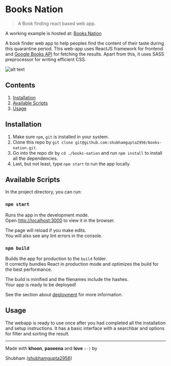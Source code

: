 # Books Nation

> A Book finding react based web app.

A working example is hosted at: [Books Nation](https://shubhamgupta2956.github.io/books-nation/)

A book finder web app to help peoples find the content of their taste during this quarantine period. This web-app uses
ReactJS framework for frontend and [Google Books API](https://developers.google.com/books/docs/v1/getting_started) 
for fetching the results. Apart from this, it uses SASS preprocessor for writing efficient CSS.


![alt text](./Screenshots/app.gif)


## Contents

1. [Installation](#installation)
1. [Available Scripts](#available-scripts)
1. [Usage](#usage)

## Installation

1. Make sure `npm`, `git` is installed in your system.
2. Clone this repo by `git clone git@github.com:shubhamgupta2956/books-nation.git`.
3. Go into the repo dir by `cd ./books-nation` and run `npm install` to install all the dependencies.
4. Last, but not least, type `npm start` to run the app locally.

## Available Scripts

In the project directory, you can run:

### `npm start`

Runs the app in the development mode.<br />
Open [http://localhost:3000](http://localhost:3000) to view it in the browser.

The page will reload if you make edits.<br />
You will also see any lint errors in the console.

### `npm build`

Builds the app for production to the `build` folder.<br />
It correctly bundles React in production mode and optimizes the build for the best performance.

The build is minified and the filenames include the hashes.<br />
Your app is ready to be deployed!

See the section about [deployment](https://facebook.github.io/create-react-app/docs/deployment) for more information.

## Usage

The webapp is ready to use once after you had completed all the installation and setup instructions. It has a basic interface
with a searchbar and options for filter and sorting the result.

---
Made with **khoon**, **paseena** and **love** `:-)` by

Shubham ([shubhamgupta2956](https://github.com/shubhamgupta2956))
